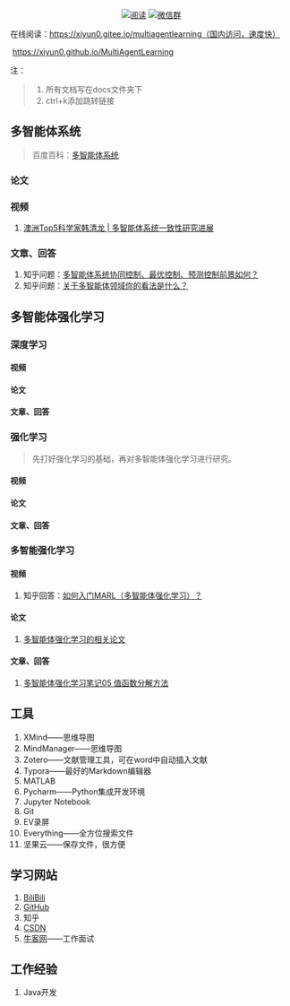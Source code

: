 <p align="center">
  <a href="https://github.com/XiYun0/MultiAgentLearning "><img src="https://img.shields.io/badge/阅读-read-brightgreen.svg" alt="阅读"></a>
  <a href="#联系我"><img src="https://img.shields.io/badge/chat-微信群-blue.svg" alt="微信群"></a>
</p>


在线阅读：https://xiyun0.gitee.io/multiagentlearning（国内访问，速度快）

​				  https://xiyun0.github.io/MultiAgentLearning

注：

> 1. 所有文档写在docs文件夹下
> 2. ctrl+k添加跳转链接

## 多智能体系统

> 百度百科：[多智能体系统](https://baike.baidu.com/item/%E5%A4%9A%E6%99%BA%E8%83%BD%E4%BD%93%E7%B3%BB%E7%BB%9F/18161077?fr=aladdin)

### 论文



### 视频

1. [澳洲Top5科学家韩清龙 | 多智能体系统一致性研究进展](https://www.bilibili.com/video/BV1U54y1C7q9?from=search&seid=3041738828206845163)

### 文章、回答

1. 知乎问题：[多智能体系统协同控制、最优控制、预测控制前景如何？](https://www.zhihu.com/question/363075215)
2. 知乎问题：[关于多智能体领域你的看法是什么？](https://www.zhihu.com/question/27269292/answer/104397064)

## 多智能体强化学习

### 深度学习



#### 视频



#### 论文



#### 文章、回答





### 强化学习

>先打好强化学习的基础，再对多智能体强化学习进行研究。

#### 视频



#### 论文



#### 文章、回答







### 多智能强化学习

#### 视频

1. 知乎回答：[如何入门MARL（多智能体强化学习）？](https://www.zhihu.com/question/436486969/answer/1647519515)

#### 论文

1. [多智能体强化学习的相关论文](./docs/MARL/多智能体强化学习的相关论文.md)

#### 文章、回答

1. [多智能体强化学习笔记05 值函数分解方法](https://zhuanlan.zhihu.com/p/134209510)



## 工具

1. XMind——思维导图
2. MindManager——思维导图
3. Zotero——文献管理工具，可在word中自动插入文献
4. Typora——最好的Markdown编辑器
5. MATLAB
6. Pycharm——Python集成开发环境
7. Jupyter Notebook
8. Git
9. EV录屏
10. Everything——全方位搜索文件
11. 坚果云——保存文件，很方便



## 学习网站

1. [BiliBili](https://www.bilibili.com/)
2. [GitHub](https://github.com/)
3. 知乎
4. [CSDN](https://www.csdn.net/)
5. [牛客网](https://www.nowcoder.com/)——工作面试



## 工作经验

1. Java开发

